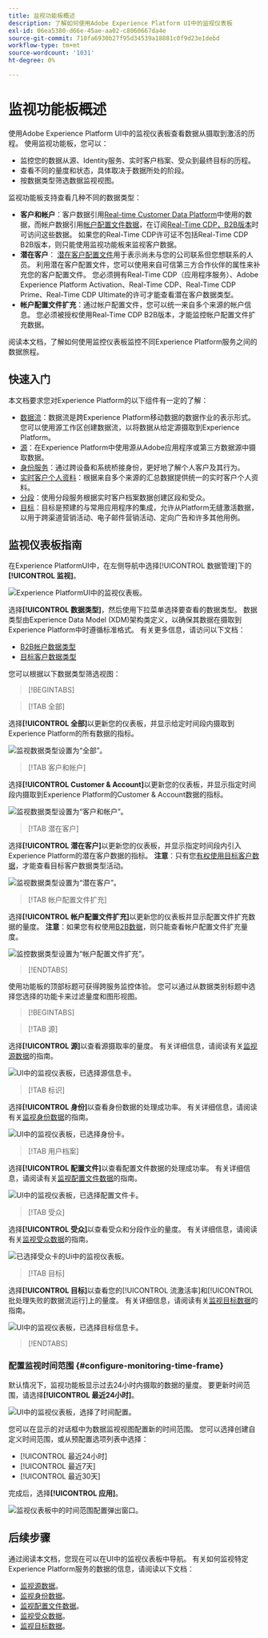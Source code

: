 ```yaml
---
title: 监视功能板概述
description: 了解如何使用Adobe Experience Platform UI中的监视仪表板
exl-id: 06ea5380-d66e-45ae-aa02-c8060667da4e
source-git-commit: 710fa6930b27f95d34539a18881c0f9d23e1debd
workflow-type: tm+mt
source-wordcount: '1031'
ht-degree: 0%

---
```


# 监视功能板概述

使用Adobe Experience Platform UI中的监视仪表板查看数据从摄取到激活的历程。 使用监视功能板，您可以：

* 监控您的数据从源、Identity服务、实时客户档案、受众到最终目标的历程。
* 查看不同的量度和状态，具体取决于数据所处的阶段。
* 按数据类型筛选数据监视视图。

监视功能板支持查看几种不同的数据类型：

* **客户和帐户**：客户数据引用[Real-time Customer Data Platform](../../rtcdp/home.md)中使用的数据，而帐户数据引用[帐户配置文件数据](../../rtcdp/accounts/account-profile-overview.md)，在订阅[Real-Time CDP，B2B版本](../../rtcdp/b2b-overview.md)时可访问这些数据。 如果您的Real-Time CDP许可证不包括Real-Time CDP B2B版本，则只能使用监视功能板来监视客户数据。
* **潜在客户**： [潜在客户配置文件](../../profile/ui/prospect-profile.md)用于表示尚未与您的公司联系但您想联系的人员。 利用潜在客户配置文件，您可以使用来自可信第三方合作伙伴的属性来补充您的客户配置文件。 您必须拥有Real-Time CDP（应用程序服务）、Adobe Experience Platform Activation、Real-Time CDP、Real-Time CDP Prime、Real-Time CDP Ultimate的许可才能查看潜在客户数据类型。
* **帐户配置文件扩充**：通过帐户配置文件，您可以统一来自多个来源的帐户信息。 您必须被授权使用Real-Time CDP B2B版本，才能监控帐户配置文件扩充数据。

阅读本文档，了解如何使用监控仪表板监控不同Experience Platform服务之间的数据旅程。

## 快速入门

本文档要求您对Experience Platform的以下组件有一定的了解：

* [数据流](../home.md)：数据流是跨Experience Platform移动数据的数据作业的表示形式。 您可以使用源工作区创建数据流，以将数据从给定源摄取到Experience Platform。
* [源](../../sources/home.md)：在Experience Platform中使用源从Adobe应用程序或第三方数据源中摄取数据。
* [身份服务](../../identity-service/home.md)：通过跨设备和系统桥接身份，更好地了解个人客户及其行为。
* [实时客户个人资料](../../profile/home.md)：根据来自多个来源的汇总数据提供统一的实时客户个人资料。
* [分段](../../segmentation/home.md)：使用分段服务根据实时客户档案数据创建区段和受众。
* [目标](../../destinations/home.md)：目标是预建的与常用应用程序的集成，允许从Platform无缝激活数据，以用于跨渠道营销活动、电子邮件营销活动、定向广告和许多其他用例。

## 监视仪表板指南

在Experience PlatformUI中，在左侧导航中选择[!UICONTROL 数据管理]下的&#x200B;**[!UICONTROL 监视]**。

![Experience PlatformUI中的监视仪表板。](../assets/ui/monitor-overview/monitoring.png)

选择&#x200B;**[!UICONTROL 数据类型]**，然后使用下拉菜单选择要查看的数据类型。 数据类型由Experience Data Model (XDM)架构类定义，以确保其数据在摄取到Experience Platform中时遵循标准格式。 有关更多信息，请访问以下文档：

* [B2B帐户数据类型](../../rtcdp/b2b-tutorial.md)
* [目标客户数据类型](../../rtcdp/partner-data/prospecting.md)

您可以根据以下数据类型筛选视图：

>[!BEGINTABS]

>[!TAB 全部]

选择&#x200B;**[!UICONTROL 全部]**&#x200B;以更新您的仪表板，并显示给定时间段内摄取到Experience Platform的所有数据的指标。

![监视数据类型设置为“全部”。](../assets/ui/monitor-overview/all.png)

>[!TAB 客户和帐户]

选择&#x200B;**[!UICONTROL Customer &amp; Account]**&#x200B;以更新您的仪表板，并显示指定时间段内摄取到Experience Platform的Customer &amp; Account数据的指标。

![监视数据类型设置为“客户和帐户”。](../assets/ui/monitor-overview/customer-account.png)

>[!TAB 潜在客户]

选择&#x200B;**[!UICONTROL 潜在客户]**&#x200B;以更新您的仪表板，并显示指定时间段内引入Experience Platform的潜在客户数据的指标。 **注意**：只有您[有权使用目标客户数据](../../rtcdp/partner-data/prospecting.md)，才能查看目标客户数据类型活动。

![监视数据类型设置为“潜在客户”。](../assets/ui/monitor-overview/prospect.png)

>[!TAB 帐户配置文件扩充]

选择&#x200B;**[!UICONTROL 帐户配置文件扩充]**&#x200B;以更新您的仪表板并显示配置文件扩充数据的量度。 **注意**：如果您有权使用[B2B数据](../../rtcdp/b2b-tutorial.md)，则只能查看帐户配置文件扩充量度。

![监控数据类型设置为“帐户配置文件扩充”。](../assets/ui/monitor-overview/account-profile-enrichment.png)

>[!ENDTABS]

使用功能板的顶部标题可获得跨服务监控体验。 您可以通过从数据类别标题中选择您选择的功能卡来过滤量度和图形视图。

>[!BEGINTABS]

>[!TAB 源]

选择&#x200B;**[!UICONTROL 源]**&#x200B;以查看源摄取率的量度。 有关详细信息，请阅读有关[监视源数据](monitor-sources.md)的指南。

![UI中的监视仪表板，已选择源信息卡。](../assets/ui/monitor-overview/sources.png)

>[!TAB 标识]

选择&#x200B;**[!UICONTROL 身份]**&#x200B;以查看身份数据的处理成功率。 有关详细信息，请阅读有关[监视身份数据](monitor-identities.md)的指南。

![UI中的监视仪表板，已选择身份卡。](../assets/ui/monitor-overview/identities.png)

>[!TAB 用户档案]

选择&#x200B;**[!UICONTROL 配置文件]**&#x200B;以查看配置文件数据的处理成功率。 有关详细信息，请阅读有关[监视配置文件数据](monitor-profiles.md)的指南。

![UI中的监视仪表板，已选择配置文件卡。](../assets/ui/monitor-overview/profiles.png)

>[!TAB 受众]

选择&#x200B;**[!UICONTROL 受众]**&#x200B;以查看受众和分段作业的量度。 有关详细信息，请阅读有关[监视受众数据](monitor-audiences.md)的指南。

![已选择受众卡的Ui中的监视仪表板。](../assets/ui/monitor-overview/audiences.png)

>[!TAB 目标]

选择&#x200B;**[!UICONTROL 目标]**&#x200B;以查看您的[!UICONTROL 流激活率]和[!UICONTROL 批处理失败的数据流运行]上的量度。 有关详细信息，请阅读有关[监视目标数据](monitor-destinations.md)的指南。

![UI中的监视仪表板，已选择目标信息卡。](../assets/ui/monitor-overview/destinations.png)

>[!ENDTABS]

### 配置监视时间范围 {#configure-monitoring-time-frame}

默认情况下，监视功能板显示过去24小时内摄取的数据的量度。 要更新时间范围，请选择&#x200B;**[!UICONTROL 最近24小时]**。

![UI中的监视仪表板，选择了时间配置。](../assets/ui/monitor-overview/select-time.png)

您可以在显示的对话框中为数据监视视图配置新的时间范围。 您可以选择创建自定义时间范围，或从预配置选项列表中选择：

* [!UICONTROL 最近24小时]
* [!UICONTROL 最近7天]
* [!UICONTROL 最近30天]

完成后，选择&#x200B;**[!UICONTROL 应用]**。

![监视仪表板中的时间范围配置弹出窗口。](../assets/ui/monitor-overview/update-time.png)

## 后续步骤

通过阅读本文档，您现在可以在UI中的监视仪表板中导航。 有关如何监视特定Experience Platform服务的数据的信息，请阅读以下文档：

* [监视源数据](monitor-sources.md)。
* [监视身份数据](monitor-identities.md)。
* [监视配置文件数据](monitor-profiles.md)。
* [监视受众数据](monitor-audiences.md)。
* [监视目标数据](monitor-destinations.md)。
